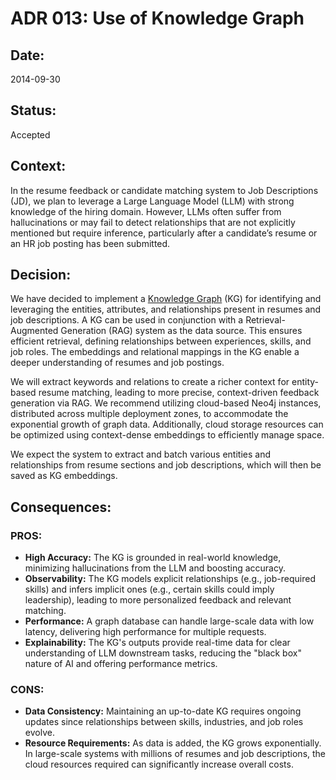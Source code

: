 # ADR 013: Use of Knowledge Graph

## Date:
2014-09-30

## Status:
Accepted

## Context:
In the resume feedback or candidate matching system to Job Descriptions (JD), we plan to leverage a Large Language Model (LLM) with strong knowledge of the hiring domain. However, LLMs often suffer from hallucinations or may fail to detect relationships that are not explicitly mentioned but require inference, particularly after a candidate’s resume or an HR job posting has been submitted.

## Decision:
We have decided to implement a [Knowledge Graph](https://doi.org/10.1109/TNNLS.2021.3070843) (KG) for identifying and leveraging the entities, attributes, and relationships present in resumes and job descriptions. A KG can be used in conjunction with a Retrieval-Augmented Generation (RAG) system as the data source. This ensures efficient retrieval, defining relationships between experiences, skills, and job roles. The embeddings and relational mappings in the KG enable a deeper understanding of resumes and job postings.

We will extract keywords and relations to create a richer context for entity-based resume matching, leading to more precise, context-driven feedback generation via RAG. We recommend utilizing cloud-based Neo4j instances, distributed across multiple deployment zones, to accommodate the exponential growth of graph data. Additionally, cloud storage resources can be optimized using context-dense embeddings to efficiently manage space.

We expect the system to extract and batch various entities and relationships from resume sections and job descriptions, which will then be saved as KG embeddings.

## Consequences:

### PROS:
- **High Accuracy:** The KG is grounded in real-world knowledge, minimizing hallucinations from the LLM and boosting accuracy.
- **Observability:** The KG models explicit relationships (e.g., job-required skills) and infers implicit ones (e.g., certain skills could imply leadership), leading to more personalized feedback and relevant matching.
- **Performance:** A graph database can handle large-scale data with low latency, delivering high performance for multiple requests.
- **Explainability:** The KG's outputs provide real-time data for clear understanding of LLM downstream tasks, reducing the "black box" nature of AI and offering performance metrics.

### CONS:
- **Data Consistency:** Maintaining an up-to-date KG requires ongoing updates since relationships between skills, industries, and job roles evolve.
- **Resource Requirements:** As data is added, the KG grows exponentially. In large-scale systems with millions of resumes and job descriptions, the cloud resources required can significantly increase overall costs.
